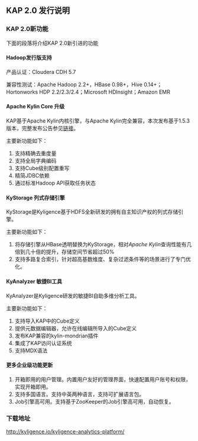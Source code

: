 ## KAP 2.0 发行说明

### KAP 2.0新功能

下面的段落将介绍KAP 2.0新引进的功能

#### Hadoop发行版支持

产品认证：Cloudera CDH 5.7

兼容性测试：Apache Hadoop 2.2+，HBase 0.98+，Hive 0.14+；Hortonworks HDP 2.2/2.3/2.4；Microsoft HDInsight；Amazon EMR

#### Apache Kylin Core 升级

KAP基于Apache Kylin内核引擎，与Apache Kylin完全兼容，本次发布基于1.5.3版本，完整发布公告参见[链接](http://kylin.apache.org/docs15/release_notes.html)。

主要新功能如下：

1. 支持精确去重度量
2. 支持全局字典编码
3. 支持Cube级别配置重写
4. 精简JDBC依赖
5. 通过标准Hadoop API获取任务状态

#### KyStorage 列式存储引擎

KyStorage是Kyligence基于HDFS全新研发的拥有自主知识产权的列式存储引擎。

主要新功能如下：

1. 将存储引擎从HBase透明替换为KyStorage，相对*Apache Kylin*查询性能有几倍到几十倍的提升，存储空间节省超过50%
2. 支持多路复合索引，针对超高基数维度、复杂过滤条件等的场景进行了专门优化。

#### KyAnalyzer 敏捷BI工具

KyAnalyzer是Kyligence研发的敏捷BI自助多维分析工具。

主要新功能如下：

1. 支持导入KAP中的Cube定义
2. 提供元数据编辑器，允许在线编辑所导入的Cube定义
3. 发布KAP兼容的kylin-mondrian插件
4. 集成了KAP访问认证系统
5. 支持MDX语法

#### 更多企业级功能更新

1. 开箱即用的用户管理。内置用户友好的管理界面，快速配置用户账号和权限，实现开箱即用。
2. 支持多国语言。支持中英两种语言，支持可扩展语言包。
3. Job引擎高可用。支持基于ZooKeeper的Job引擎高可用，自动恢复。


### 下载地址

http://kyligence.io/kyligence-analytics-platform/
